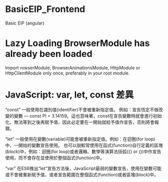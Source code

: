 # BasicEIP_Frontend
Basic EIP (angular)

# Lazy Loading BrowserModule has already been loaded
Import 
rowserModule, 
BrowserAnimationsModule, 
HttpModule or 
HttpClientModule only once, preferably in your root module.

# JavaScript: var, let, const 差異
“const”
一般使用在識別值(identifier)不會被重新指定值。
例如：宣告恆定不做改變的變數 — const PI = 3.14159。這也意味著，const在宣告變數時就會進行初始化，無法等到之後再賦予值，因此必定要在一開始就給予值作宣告，否則將會報錯。

“let”
一般使用在變數(variable)可能會被重新指定值。例如：在迴圈(for loop)中，一開始的變數宣告使用。
也可以說較常使用在函式(function)自行定義的區塊(block)中，例如：迴圈(for loop)或者邏輯、數學等演算法括弧({} or ())中作宣告使用，而不會存在並使用於整個函式(function)中。

“var”
在ES6推出“let”宣告方法後，JavaScript最弱的變數宣告，使用在變數可能或不會被重新賦予值，或者宣告範圍在整個函式(function)或者區塊(block)中。
